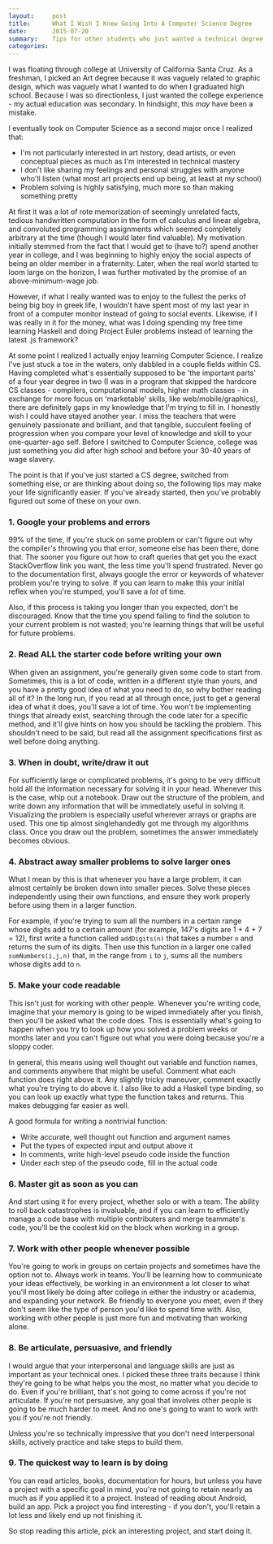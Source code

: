 ```yaml
---
layout:     post
title:      What I Wish I Knew Going Into A Computer Science Degree
date:       2015-07-20
summary:    Tips for other students who just wanted a technical degree, but found themselves enjoying it
categories: 
---
```


I was floating through college at University of California Santa Cruz. As a freshman, I picked an Art degree because it was vaguely related to graphic design, which was vaguely what I wanted to do when I graduated high school. Because I was so directionless, I just wanted the college experience - my actual education was secondary. In hindsight, this _may_ have been a mistake. 

I eventually took on Computer Science as a second major once I realized that:

* I'm not particularly interested in art history, dead artists, or even conceptual pieces as much as I'm interested in technical mastery
* I don't like sharing my feelings and personal struggles with anyone who'll listen (what most art projects end up being, at least at my school)
* Problem solving is highly satisfying, much more so than making something pretty

At first it was a lot of rote memorization of seemingly unrelated facts, tedious handwritten computation in the form of calculus and linear algebra, and convoluted programming assignments which seemed completely arbitrary at the time (though I would later find valuable). My motivation initially stemmed from the fact that I would get to (have to?) spend another year in college, and I was beginning to highly enjoy the social aspects of being an older member in a fraternity. Later, when the real world started to loom large on the horizon, I was further motivated by the promise of an above-minimum-wage job.

However, if what I really wanted was to enjoy to the fullest the perks of being big boy in greek life, I wouldn't have spent most of my last year in front of a computer monitor instead of going to social events. Likewise, if I was really in it for the money, what was I doing spending my free time learning Haskell and doing Project Euler problems instead of learning the latest .js framework? 

At some point I realized I actually enjoy learning Computer Science. I realize I've just stuck a toe in the waters, only dabbled in a couple fields within CS. Having completed what's essentially supposed to be 'the important parts' of a four year degree in two (I was in a program that skipped the hardcore CS classes - compilers, computational models, higher math classes - in exchange for more focus on 'marketable' skills, like web/mobile/graphics), there are definitely gaps in my knowledge that I'm trying to fill in. I honestly wish I could have stayed another year. I miss the teachers that were genuinely passionate and brilliant, and that tangible, succulent feeling of progression when you compare your level of knowledge and skill to your one-quarter-ago self. Before I switched to Computer Science, college was just something you did after high school and before your 30-40 years of wage slavery.

The point is that if you've just started a CS degree, switched from something else, or are thinking about doing so, the following tips may make your life significantly easier. If you've already started, then you've probably figured out some of these on your own.

### 1. Google your problems and errors

99% of the time, if you're stuck on some problem or can't figure out why the compiler's throwing you that error, someone else has been there, done that. The sooner you figure out how to craft queries that get you the exact StackOverflow link you want, the less time you'll spend frustrated. Never go to the documentation first, always google the error or keywords of whatever problem you're trying to solve. If you can learn to make this your initial reflex when you're stumped, you'll save a _lot_ of time.

Also, if this process is taking you longer than you expected, don't be discouraged. Know that the time you spend failing to find the solution to your current problem is not wasted; you're learning things that will be useful for future problems.

### 2. Read ALL the starter code before writing your own

When given an assignment, you're generally given some code to start from. Sometimes, this is a lot of code, written in a different style than yours, and you have a pretty good idea of what you need to do, so why bother reading all of it? In the long run, if you read at all through once, just to get a general idea of what it does, you'll save a lot of time. You won't be implementing things that already exist, searching through the code later for a specific method, and it'll give hints on how you should be tackling the problem. This shouldn't need to be said, but read all the assignment specifications first as well before doing anything. 

### 3. When in doubt, write/draw it out

For sufficiently large or complicated problems, it's going to be very difficult hold all the information necessary for solving it in your head. Whenever this is the case, whip out a notebook. Draw out the structure of the problem, and write down any information that will be immediately useful in solving it. Visualizing the problem is especially useful wherever arrays or graphs are used. This one tip almost singlehandedly got me through my algorithms class. Once you draw out the problem, sometimes the answer immediately becomes obvious.

### 4. Abstract away smaller problems to solve larger ones

What I mean by this is that whenever you have a large problem, it can almost certainly be broken down into smaller pieces. Solve these pieces independently using their own functions, and ensure they work properly before using them in a larger function. 

For example, if you're trying to sum all the numbers in a certain range whose digits add to a certain amount (for example, 147's digits are 1 + 4 + 7 = 12), first write a function called `addDigits(n)` that takes a number `n` and returns the sum of its digits. Then use this function in a larger one called `sumNumbers(i,j,n)` that, in the range from `i` to `j`, sums all the numbers whose digits add to `n`.

### 5. Make your code readable

This isn't just for working with other people. Whenever you're writing code, imagine that your memory is going to be wiped immediately after you finish, then you'll be asked what the code does. This is essentially what's going to happen when you try to look up how you solved a problem weeks or months later and you can't figure out what you were doing because you're a sloppy coder.

In general, this means using well thought out variable and function names, and comments anywhere that might be useful. Comment what each function does right above it. Any slightly tricky maneuver, comment exactly what you're trying to do above it. I also like to add a Haskell type binding, so you can look up exactly what type the function takes and returns. This makes debugging far easier as well.

A good formula for writing a nontrivial function:

* Write accurate, well thought out function and argument names
* Put the types of expected input and output above it
* In comments, write high-level pseudo code inside the function
* Under each step of the pseudo code, fill in the actual code

### 6. Master git as soon as you can

And start using it for every project, whether solo or with a team. The ability to roll back catastrophes is invaluable, and if you can learn to efficiently manage a code base with multiple contributers and merge teammate's code, you'll be the coolest kid on the block when working in a group.

### 7. Work with other people whenever possible

You're going to work in groups on certain projects and sometimes have the option not to. Always work in teams. You'll be learning how to communicate your ideas effectively, be working in an environment a lot closer to what you'll most likely be doing after college in either the industry or academia, and expanding your network. Be friendly to everyone you meet, even if they don't seem like the type of person you'd like to spend time with. Also, working with other people is just more fun and motivating than working alone.

### 8. Be articulate, persuasive, and friendly

I would argue that your interpersonal and language skills are just as important as your technical ones. I picked these three traits because I think they're going to be what helps you the most, no matter what you decide to do. Even if you're brilliant, that's not going to come across if you're not articulate. If you're not persuasive, any goal that involves other people is going to be much harder to meet. And no one's going to want to work with you if you're not friendly. 

Unless you're so technically impressive that you don't need interpersonal skills, actively practice and take steps to build them.

### 9. The quickest way to learn is by doing

You can read articles, books, documentation for hours, but unless you have a project with a specific goal in mind, you're not going to retain nearly as much as if you applied it to a project. Instead of reading about Android, build an app. Pick a project you find interesting - if you don't, you'll retain a lot less and likely end up not finishing it.

So stop reading this article, pick an interesting project, and start doing it.